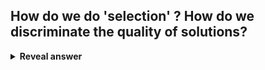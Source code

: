 ## How do we do 'selection' ? How do we discriminate the quality of solutions?
<details>
<summary><b>Reveal answer</b></summary>
Ranking methods:<br>- Non dominated sorting<br><img src="../../../../../media/paste-5a7b92b7aa58bf645e250a2d2ca652042a509442.jpg">
</details>
